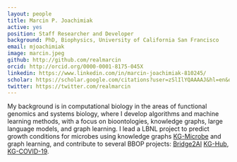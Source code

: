 ```yaml
---
layout: people
title: Marcin P. Joachimiak
active: yes
position: Staff Researcher and Developer
background: PhD, Biophysics, University of California San Francisco
email: mjoachimiak
image: marcin.jpeg
github: http://github.com/realmarcin
orcid: http://orcid.org/0000-0001-8175-045X
linkedin: https://www.linkedin.com/in/marcin-joachimiak-810245/
scholar: https://scholar.google.com/citations?user=zSlIlYQAAAAJ&hl=en&oi=ao
twitter: https://twitter.com/realmarcin
---
```

My background is in computational biology in the areas of functional genomics and systems biology, where I develop algorithms and machine learning methods, with a focus on bioontologies, knowledge graphs, large language models, and graph learning.
I lead a LBNL project to predict growth conditions for microbes using knowledge graphs [KG-Microbe](/project/kg-microbe) and graph learning, and contribute to several BBOP projects: [Bridge2AI](/project/bridge2ai) [KG-Hub](/project/kg-hub), [KG-COVID-19](/project/kg-covid-19).
